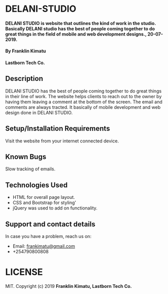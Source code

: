 # DELANI-STUDIO
#### DELANI STUDIO is  website that outlines the kind of work in the studio. Basically DELANI studio has the best of people coming together to do great things in the field of mobile and web development  designs., 20-07-2019.
#### By **Franklin Kimatu**
####    **Lastborn Tech Co.**
## Description
DELANI STUDIO has the best of people coming together to do great things in their line of work. The website helps clients to reach out to the owner by having them leaving a comment at the bottom of the screen. The email and comments are always tracted. It basically of mobile development and web design done in DELANI STUDIO.
## Setup/Installation Requirements
Visit the website from your internet connected device.
## Known Bugs
Slow tracking of emails.
## Technologies Used
 * HTML for overall page layout.
 * CSS and Bootstrap for styling'
 * jQuery was used to add on functionality.
## Support and contact details
In case you have a problem, reach us on:
* Email: frankimatu@gmail.com
* +254790800808
# LICENSE
MIT.
Copyright (c) 2019 **Franklin Kimatu, Lastborn Tech Co.**
  
